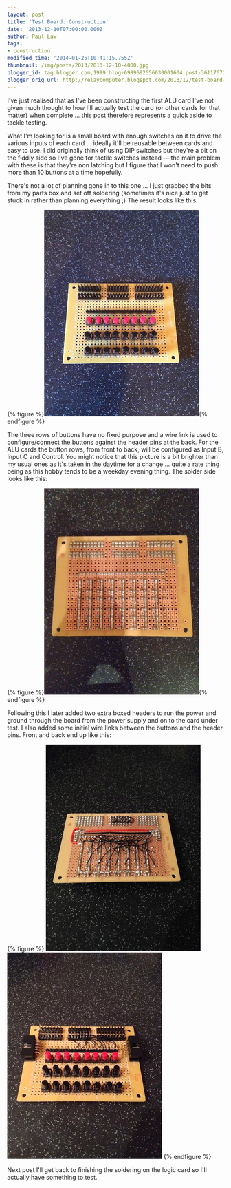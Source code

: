 ```yaml
---
layout: post
title: 'Test Board: Construction'
date: '2013-12-10T07:00:00.000Z'
author: Paul Law
tags:
- construction
modified_time: '2014-01-25T10:41:15.755Z'
thumbnail: /img/posts/2013/2013-12-10-4000.jpg
blogger_id: tag:blogger.com,1999:blog-6989692556630001604.post-3611767254580972729
blogger_orig_url: http://relaycomputer.blogspot.com/2013/12/test-board-construction.html
---
```


I've just realised that as I've been constructing the first ALU card I've not 
given much thought to how I'll actually test the card (or other cards for that 
matter) when complete ... this post therefore represents a quick aside to 
tackle testing.

What I'm looking for is a small board with enough 
switches on it to drive the various inputs of each card ... ideally it'll be 
reusable between cards and easy to use. I did originally think of using DIP 
switches but they're a bit on the fiddly side so I've gone for tactile 
switches instead — the main problem with these is that they're non latching 
but I figure that I won't need to push more than 10 buttons at a time 
hopefully.

There's not a lot of planning gone in to this one ... I 
just grabbed the bits from my parts box and set off soldering (sometimes it's 
nice just to get stuck in rather than planning everything ;) The result looks 
like this:

{% figure %}![Test Board](/assets/img/posts/2013/2013-12-10-0000.jpg){% endfigure %}

The three rows of buttons 
have no fixed purpose and a wire link is used to configure/connect the buttons 
against the header pins at the back. For the ALU cards the button rows, from 
front to back, will be configured as Input B, Input C and Control. You might 
notice that this picture is a bit brighter than my usual ones as it's taken in 
the daytime for a change ... quite a rate thing being as this hobby tends to 
be a weekday evening thing. The solder side looks like this:

{% figure %}![Test Board (solder side)](/assets/img/posts/2013/2013-12-10-0001.jpg){% endfigure %}

Following this 
I later added two extra boxed headers to run the power and ground through the 
board from the power supply and on to the card under test. I also added some 
initial wire links between the buttons and the header pins. Front and back end 
up like this:

{% figure %}
![Test Board (solder side)](/assets/img/posts/2013/2013-12-10-0002.jpg)
![Test Board](/assets/img/posts/2013/2013-12-10-0003.jpg)
{% endfigure %}

Next post I'll get back to 
finishing the soldering on the logic card so I'll actually have something to 
test. 
